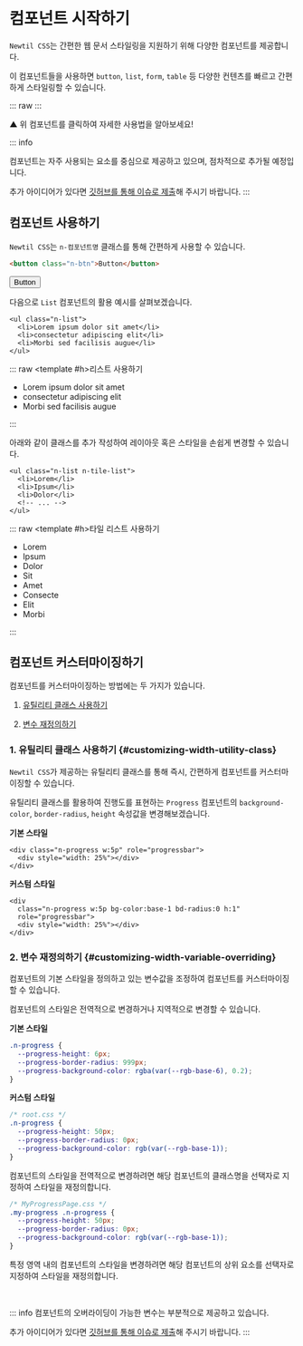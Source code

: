<script setup>
import ExampleSection from "../components/demo/ExampleSection.vue";
import ComponentList from "../components/demo/NewtilComponentOverview.vue";
</script>

# 컴포넌트 시작하기

`Newtil CSS`는 간편한 웹 문서 스타일링을 지원하기 위해 다양한 컴포넌트를 제공합니다.

이 컴포넌트들을 사용하면 `button`, `list`, `form`, `table` 등 다양한 컨텐츠를 빠르고 간편하게 스타일링할 수 있습니다.

::: raw
<ComponentList />
:::

<p class="color:base-5">▲ 위 컴포넌트를 클릭하여 자세한 사용법을 알아보세요!</p>

::: info

컴포넌트는 자주 사용되는 요소를 중심으로 제공하고 있으며, 점차적으로 추가될 예정입니다.

추가 아이디어가 있다면 [깃허브를 통해 이슈로 제출](https://github.com/newlecture-corp/newtil-css/issues/new?assignees=&labels=feature&projects=&template=%EA%B8%B0%EB%8A%A5-%EC%9A%94%EC%B2%AD.md&title=feature%3A+)해 주시기 바랍니다.
:::

## 컴포넌트 사용하기

`Newtil CSS`는 `n-컴포넌트명` 클래스를 통해 간편하게 사용할 수 있습니다.

```html
<button class="n-btn">Button</button>
```

<ExampleSection class="mb:10">
  <template #h>버튼 사용하기</template>
  <button class="n-btn">Button</button>
</ExampleSection>

다음으로 `List` 컴포넌트의 활용 예시를 살펴보겠습니다.

```html{1}
<ul class="n-list">
  <li>Lorem ipsum dolor sit amet</li>
  <li>consectetur adipiscing elit</li>
  <li>Morbi sed facilisis augue</li>
</ul>
```

::: raw
<ExampleSection>
<template #h>리스트 사용하기</template>

  <ul class="n-list">
    <li>Lorem ipsum dolor sit amet</li>
    <li>consectetur adipiscing elit</li>
    <li>Morbi sed facilisis augue</li>
  </ul>
</ExampleSection>
:::

아래와 같이 클래스를 추가 작성하여 레이아웃 혹은 스타일을 손쉽게 변경할 수 있습니다.

```html{1}
<ul class="n-list n-tile-list">
  <li>Lorem</li>
  <li>Ipsum</li>
  <li>Dolor</li>
  <!-- ... -->
</ul>
```

::: raw
<ExampleSection>
<template #h>타일 리스트 사용하기</template>

  <ul class="n-list n-tile-list">
    <li>Lorem</li>
    <li>Ipsum</li>
    <li>Dolor</li>
    <li>Sit</li>
    <li>Amet</li>
    <li>Consecte</li>
    <li>Elit</li>
    <li>Morbi</li>
  </ul>
</ExampleSection>
:::

## 컴포넌트 커스터마이징하기

컴포넌트를 커스터마이징하는 방법에는 두 가지가 있습니다.

1. [유틸리티 클래스 사용하기](#customizing-width-utility-class)
   <!-- 유틸리티 클래스를 사용하여 즉시, 간편하게 스타일을 적용할 수 있습니다. -->

2. [변수 재정의하기](#customizing-width-variable-overriding)
   <!-- 전역적으로 동일한 모든 컴포넌트에 혹은 2. 특정 영역 안에서 바꿀 수 있따 -->

### 1. 유틸리티 클래스 사용하기 {#customizing-width-utility-class}

`Newtil CSS`가 제공하는 유틸리티 클래스를 통해 즉시, 간편하게 컴포넌트를 커스터마이징할 수 있습니다.

유틸리티 클래스를 활용하여 진행도를 표현하는 `Progress` 컴포넌트의 `background-color`, `border-radius`, `height` 속성값을 변경해보겠습니다.

**기본 스타일**

<ExampleSection>
  <div class="n-progress w:5p" role="progressbar">
    <div style="width: 25%"></div>
  </div>
</ExampleSection>

```html{1}
<div class="n-progress w:5p" role="progressbar">
  <div style="width: 25%"></div>
</div>
```

**커스텀 스타일**

<ExampleSection>
  <div class="n-progress w:5p bg-color:base-1 bd-radius:0 h:1" role="progressbar">
    <div style="width: 25%"></div>
  </div>
</ExampleSection>

```html{2}
<div
  class="n-progress w:5p bg-color:base-1 bd-radius:0 h:1"
  role="progressbar">
  <div style="width: 25%"></div>
</div>
```

<Link :text="'유틸리티 클래스 자세하게 알아보기'" :link="'./getting-started-utility'" />

### 2. 변수 재정의하기 {#customizing-width-variable-overriding}

컴포넌트의 기본 스타일을 정의하고 있는 변수값을 조정하여 컴포넌트를 커스터마이징할 수 있습니다.

컴포넌트의 스타일은 전역적으로 변경하거나 지역적으로 변경할 수 있습니다.

<!-- 변수값을 조정하여 스타일을 재정의하는 방법에는 다음 두 가지가 있습니다.

2-1. 컴포넌트 스타일을 전역적으로 바꾸기 <br>
2-2. 특정 영역 내의 컴포넌트 스타일 바꾸기 -->

**기본 스타일**

<ExampleSection>
  <div class="n-progress w:5p" role="progressbar">
    <div style="width: 25%"></div>
  </div>
</ExampleSection>

```css
.n-progress {
  --progress-height: 6px;
  --progress-border-radius: 999px;
  --progress-background-color: rgba(var(--rgb-base-6), 0.2);
}
```

**커스텀 스타일**

<ExampleSection>
  <div class="n-progress w:5p custom-progress" role="progressbar">
    <div style="width: 25%"></div>
  </div>
</ExampleSection>

```css
/* root.css */
.n-progress {
  --progress-height: 50px;
  --progress-border-radius: 0px;
  --progress-background-color: rgb(var(--rgb-base-1));
}
```

컴포넌트의 스타일을 전역적으로 변경하려면 해당 컴포넌트의 클래스명을 선택자로 지정하여 스타일을 재정의합니다.

```css
/* MyProgressPage.css */
.my-progress .n-progress {
  --progress-height: 50px;
  --progress-border-radius: 0px;
  --progress-background-color: rgb(var(--rgb-base-1));
}
```

특정 영역 내의 컴포넌트의 스타일을 변경하려면 해당 컴포넌트의 상위 요소를 선택자로 지정하여 스타일을 재정의합니다.

<Link :text="'CSS 변수 자세하게 알아보기'" :link="'./css-variable-list'" />

<br>

::: info
컴포넌트의 오버라이딩이 가능한 변수는 부분적으로 제공하고 있습니다.

추가 아이디어가 있다면 [깃허브를 통해 이슈로 제출](https://github.com/newlecture-corp/newtil-css/issues/new?assignees=&labels=feature&projects=&template=%EA%B8%B0%EB%8A%A5-%EC%9A%94%EC%B2%AD.md&title=[ComponentName]%3A+)해 주시기 바랍니다.
:::

<style scoped>
  .custom-progress {
  --progress-height: 50px;
  --progress-border-radius: 0px;
  --progress-background-color: rgb(var(--rgb-base-1));
  }
</style>

